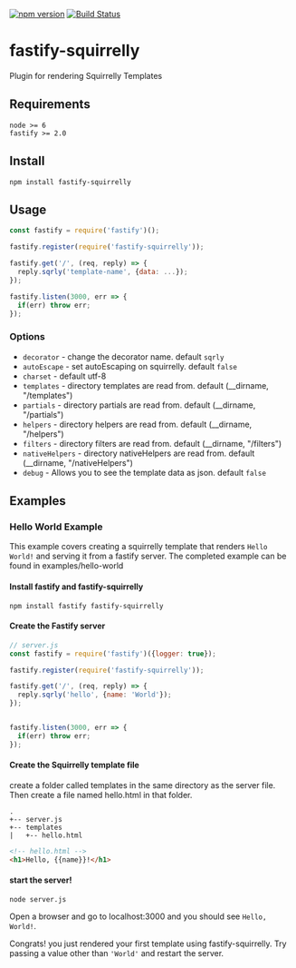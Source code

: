 [![npm version](https://badge.fury.io/js/fastify-squirrelly.svg)](https://badge.fury.io/js/fastify-squirrelly)
[![Build Status](https://travis-ci.org/scottkipfer/fastify-squirrelly.svg?branch=master)](https://travis-ci.org/scottkipfer/fastify-squirrelly)

# fastify-squirrelly
Plugin for rendering Squirrelly Templates

<a name="requirements"></a>
## Requirements
```
node >= 6
fastify >= 2.0
```

<a name="install"></a>
## Install
```
npm install fastify-squirrelly
```

<a name="usage"></a>
## Usage 
```js
const fastify = require('fastify')();

fastify.register(require('fastify-squirrelly'));

fastify.get('/', (req, reply) => {
  reply.sqrly('template-name', {data: ...});
});

fastify.listen(3000, err => {
  if(err) throw err;
});
```

<a name="options"></a>
### Options
  - `decorator` - change the decorator name. default `sqrly`
  - `autoEscape` - set autoEscaping on squirrelly. default `false`
  - `charset` - default utf-8
  - `templates` - directory templates are read from. default (__dirname, "/templates")
  - `partials` - directory partials are read from. default (__dirname, "/partials")
  - `helpers` - directory helpers are read from. default (__dirname, "/helpers")
  - `filters` - directory filters are read from. default (__dirname, "/filters")
  - `nativeHelpers` - directory nativeHelpers are read from. default (__dirname, "/nativeHelpers")
  - `debug` - Allows you to see the template data as json. default `false`


## Examples

### Hello World Example

This example covers creating a squirrelly template that renders `Hello World!` and serving it from a fastify server. The completed example can be found in examples/hello-world

#### Install fastify and fastify-squirrelly
```
npm install fastify fastify-squirrelly
```

#### Create the Fastify server
```js
// server.js
const fastify = require('fastify')({logger: true});

fastify.register(require('fastify-squirrelly'));

fastify.get('/', (req, reply) => {
  reply.sqrly('hello', {name: 'World'});
});


fastify.listen(3000, err => {
  if(err) throw err;
});

```

#### Create the Squirrelly template file
create a folder called templates in the same directory as the server file.
Then create a file named hello.html in that folder.

```
.
+-- server.js
+-- templates
|   +-- hello.html
```


```html
<!-- hello.html -->
<h1>Hello, {{name}}!</h1>

```

#### start the server!
```
node server.js
```

Open a browser and go to localhost:3000 and you should see `Hello, World!`.

Congrats! you just rendered your first template using fastify-squirrelly.
Try passing a value other than `'World'` and restart the server.

